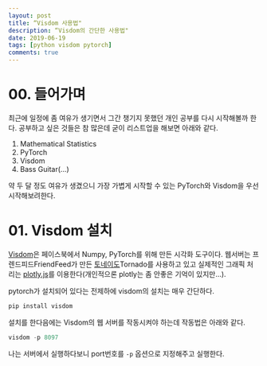 ```yaml
---
layout: post
title: “Visdom 사용법"
description: “Visdom의 간단한 사용법"
date: 2019-06-19
tags: [python visdom pytorch]
comments: true
---
```




# 00. 들어가며

최근에 일정에 좀 여유가 생기면서 그간 챙기지 못했던 개인 공부를 다시 시작해볼까 한다. 공부하고 싶은 것들은 참 많은데 굳이 리스트업을 해보면 아래와 같다.

1.  Mathematical Statistics
2. PyTorch
3. Visdom
4. Bass Guitar(...)

약 두 달 정도 여유가 생겼으니 가장 가볍게 시작할 수 있는 PyTorch와 Visdom을 우선 시작해보려한다.

# 01. Visdom 설치

[Visdom](https://github.com/facebookresearch/visdom)은 페이스북에서 Numpy, PyTorch를 위해 만든 시각화 도구이다. 웹서버는 프렌드피드FriendFeed가 만든 [토네이도](https://github.com/tornadoweb/tornado)Tornado를 사용하고 있고 실제적인 그래픽 처리는 [plotly.js](https://plot.ly/javascript/)를 이용한다(개인적으론 plotly는 좀 안좋은 기억이 있지만...).

pytorch가 설치되어 있다는 전제하에 visdom의 설치는 매우 간단하다.

```powershell
pip install visdom
```

설치를 한다음에는 Visdom의 웹 서버를 작동시켜야 하는데 작동법은 아래와 같다.

```powershell
visdom -p 8097
```

나는 서버에서 실행하다보니 port번호를 `-p` 옵션으로 지정해주고 실행한다.































